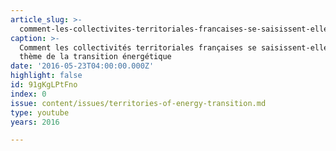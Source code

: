 ```yaml
---
article_slug: >-
  comment-les-collectivites-territoriales-francaises-se-saisissent-elles-du-theme-de-la-transition-energetique
caption: >-
  Comment les collectivités territoriales françaises se saisissent-elles du
  thème de la transition énergétique
date: '2016-05-23T04:00:00.000Z'
highlight: false
id: 91gKgLPtFno
index: 0
issue: content/issues/territories-of-energy-transition.md
type: youtube
years: 2016

---
```

